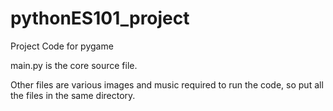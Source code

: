 # pythonES101_project
Project Code for pygame

main.py is the core source file. 

Other files are various images and music required to run the code, so put all the files in the same directory.
